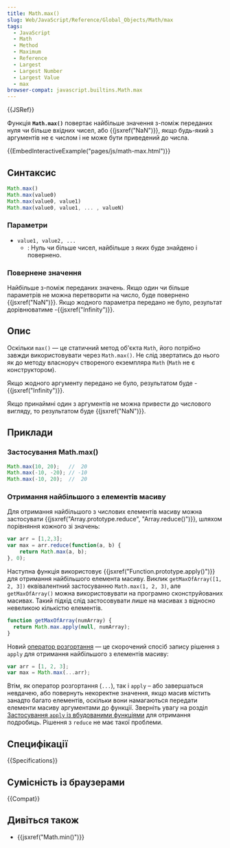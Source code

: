 ```yaml
---
title: Math.max()
slug: Web/JavaScript/Reference/Global_Objects/Math/max
tags:
  - JavaScript
  - Math
  - Method
  - Maximum
  - Reference
  - Largest
  - Largest Number
  - Largest Value
  - max
browser-compat: javascript.builtins.Math.max
---
```

{{JSRef}}

Функція **`Math.max()`** повертає найбільше значення з-поміж переданих нуля чи більше вхідних чисел, або {{jsxref("NaN")}}, якщо будь-який з аргументів не є числом і не може бути приведений до числа.

{{EmbedInteractiveExample("pages/js/math-max.html")}}

## Синтаксис

```js
Math.max()
Math.max(value0)
Math.max(value0, value1)
Math.max(value0, value1, ... , valueN)
```

### Параметри

- `value1, value2, ...`
  - : Нуль чи більше чисел, найбільше з яких буде знайдено і повернено.

### Повернене значення

Найбільше з-поміж переданих значень. Якщо один чи більше параметрів не можна перетворити на число, буде повернено {{jsxref("NaN")}}. Якщо жодного параметра передано не було, результат дорівнюватиме \-{{jsxref("Infinity")}}.

## Опис

Оскільки `max()` — це статичний метод об'єкта `Math`, його потрібно завжди використовувати через `Math.max()`. Не слід звертатись до нього як до методу власноруч створеного екземпляра `Math` (`Math` не є конструктором).

Якщо жодного аргументу передано не було, результатом буде -{{jsxref("Infinity")}}.

Якщо принаймні один з аргументів не можна привести до числового вигляду, то результатом буде {{jsxref("NaN")}}.

## Приклади

### Застосування Math.max()

```js
Math.max(10, 20);   //  20
Math.max(-10, -20); // -10
Math.max(-10, 20);  //  20
```

### Отримання найбільшого з елементів масиву

Для отримання найбільшого з числових елементів масиву можна застосувати {{jsxref("Array.prototype.reduce", "Array.reduce()")}}, шляхом порівняння кожного зі значень:

```js
var arr = [1,2,3];
var max = arr.reduce(function(a, b) {
    return Math.max(a, b);
}, 0);
```

Наступна функція використовує {{jsxref("Function.prototype.apply()")}} для отримання найбільшого елемента масиву. Виклик `getMaxOfArray([1, 2, 3])` еквівалентний застосуванню `Math.max(1, 2, 3)`, але `getMaxOfArray()` можна використовувати на програмно сконструйованих масивах. Такий підхід слід застосовувати лише на масивах з відносно невеликою кількістю елементів.

```js
function getMaxOfArray(numArray) {
  return Math.max.apply(null, numArray);
}
```

Новий [оператор розгортання](/uk/docs/Web/JavaScript/Reference/Operators/Spread_syntax) — це скорочений спосіб запису рішення з `apply` для отримання найбільшого з елементів масиву:

```js
var arr = [1, 2, 3];
var max = Math.max(...arr);
```

Втім, як оператор розгортання (`...`), так і `apply` – або завершаться невдачею, або повернуть некоректне значення, якщо масив містить занадто багато елементів, оскільки вони намагаються передати елементи масиву аргументами до функції. Зверніть увагу на розділ [Застосування `apply` із вбудованими функціями](/uk/docs/Web/JavaScript/Reference/Global_Objects/Function/apply#using_apply_and_built-in_functions) для отримання подробиць. Рішення з `reduce` не має такої проблеми.

## Специфікації

{{Specifications}}

## Сумісність із браузерами

{{Compat}}

## Дивіться також

- {{jsxref("Math.min()")}}

